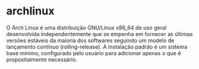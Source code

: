 # archlinux
O Arch Linux é uma distribuição GNU/Linux x86_64 de uso geral desenvolvida independentemente que se empenha em fornecer as últimas versões estáveis da maioria dos softwares seguindo um modelo de lançamento contínuo (rolling-release). A instalação padrão é um sistema base mínimo, configurado pelo usuário para adicionar apenas o que é propositalmente necessário.
